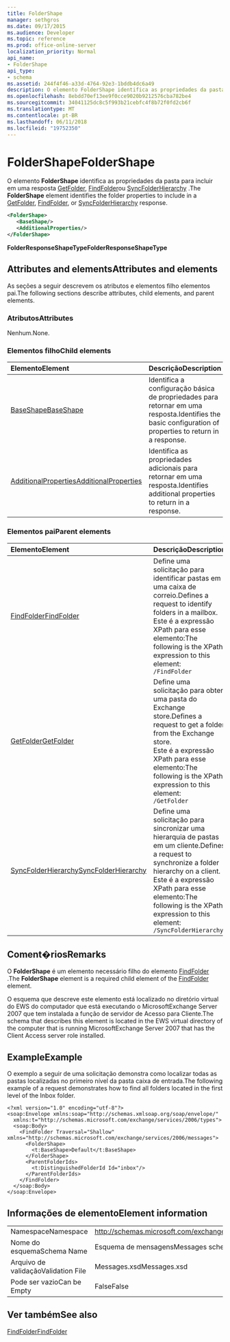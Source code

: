 ```yaml
---
title: FolderShape
manager: sethgros
ms.date: 09/17/2015
ms.audience: Developer
ms.topic: reference
ms.prod: office-online-server
localization_priority: Normal
api_name:
- FolderShape
api_type:
- schema
ms.assetid: 244f4f46-a33d-4764-92e3-1bddb4dc6a49
description: O elemento FolderShape identifica as propriedades da pasta para incluir em uma resposta GetFolder, FindFolder ou SyncFolderHierarchy.
ms.openlocfilehash: 8ebdd70ef13ee9f0cce9020b9212576cba782be4
ms.sourcegitcommit: 34041125dc8c5f993b21cebfc4f8b72f0fd2cb6f
ms.translationtype: MT
ms.contentlocale: pt-BR
ms.lasthandoff: 06/11/2018
ms.locfileid: "19752350"
---
```

# <a name="foldershape"></a><span data-ttu-id="d3f9d-103">FolderShape</span><span class="sxs-lookup"><span data-stu-id="d3f9d-103">FolderShape</span></span>

<span data-ttu-id="d3f9d-104">O elemento **FolderShape** identifica as propriedades da pasta para incluir em uma resposta [GetFolder](getfolder.md), [FindFolder](findfolder.md)ou [SyncFolderHierarchy](syncfolderhierarchy.md) .</span><span class="sxs-lookup"><span data-stu-id="d3f9d-104">The **FolderShape** element identifies the folder properties to include in a [GetFolder](getfolder.md), [FindFolder](findfolder.md), or [SyncFolderHierarchy](syncfolderhierarchy.md) response.</span></span> 
  
```xml
<FolderShape>
   <BaseShape/>
   <AdditionalProperties/>
</FolderShape>
```

 <span data-ttu-id="d3f9d-105">**FolderResponseShapeType**</span><span class="sxs-lookup"><span data-stu-id="d3f9d-105">**FolderResponseShapeType**</span></span>
## <a name="attributes-and-elements"></a><span data-ttu-id="d3f9d-106">Attributes and elements</span><span class="sxs-lookup"><span data-stu-id="d3f9d-106">Attributes and elements</span></span>

<span data-ttu-id="d3f9d-107">As seções a seguir descrevem os atributos e elementos filho elementos pai.</span><span class="sxs-lookup"><span data-stu-id="d3f9d-107">The following sections describe attributes, child elements, and parent elements.</span></span>
  
### <a name="attributes"></a><span data-ttu-id="d3f9d-108">Atributos</span><span class="sxs-lookup"><span data-stu-id="d3f9d-108">Attributes</span></span>

<span data-ttu-id="d3f9d-109">Nenhum.</span><span class="sxs-lookup"><span data-stu-id="d3f9d-109">None.</span></span>
  
### <a name="child-elements"></a><span data-ttu-id="d3f9d-110">Elementos filho</span><span class="sxs-lookup"><span data-stu-id="d3f9d-110">Child elements</span></span>

|<span data-ttu-id="d3f9d-111">**Elemento**</span><span class="sxs-lookup"><span data-stu-id="d3f9d-111">**Element**</span></span>|<span data-ttu-id="d3f9d-112">**Descrição**</span><span class="sxs-lookup"><span data-stu-id="d3f9d-112">**Description**</span></span>|
|:-----|:-----|
|[<span data-ttu-id="d3f9d-113">BaseShape</span><span class="sxs-lookup"><span data-stu-id="d3f9d-113">BaseShape</span></span>](baseshape.md) <br/> |<span data-ttu-id="d3f9d-114">Identifica a configuração básica de propriedades para retornar em uma resposta.</span><span class="sxs-lookup"><span data-stu-id="d3f9d-114">Identifies the basic configuration of properties to return in a response.</span></span>  <br/> |
|[<span data-ttu-id="d3f9d-115">AdditionalProperties</span><span class="sxs-lookup"><span data-stu-id="d3f9d-115">AdditionalProperties</span></span>](additionalproperties.md) <br/> |<span data-ttu-id="d3f9d-116">Identifica as propriedades adicionais para retornar em uma resposta.</span><span class="sxs-lookup"><span data-stu-id="d3f9d-116">Identifies additional properties to return in a response.</span></span>  <br/> |
   
### <a name="parent-elements"></a><span data-ttu-id="d3f9d-117">Elementos pai</span><span class="sxs-lookup"><span data-stu-id="d3f9d-117">Parent elements</span></span>

|<span data-ttu-id="d3f9d-118">**Elemento**</span><span class="sxs-lookup"><span data-stu-id="d3f9d-118">**Element**</span></span>|<span data-ttu-id="d3f9d-119">**Descrição**</span><span class="sxs-lookup"><span data-stu-id="d3f9d-119">**Description**</span></span>|
|:-----|:-----|
|[<span data-ttu-id="d3f9d-120">FindFolder</span><span class="sxs-lookup"><span data-stu-id="d3f9d-120">FindFolder</span></span>](findfolder.md) <br/> |<span data-ttu-id="d3f9d-121">Define uma solicitação para identificar pastas em uma caixa de correio.</span><span class="sxs-lookup"><span data-stu-id="d3f9d-121">Defines a request to identify folders in a mailbox.</span></span>  <br/> <span data-ttu-id="d3f9d-122">Este é a expressão XPath para esse elemento:</span><span class="sxs-lookup"><span data-stu-id="d3f9d-122">The following is the XPath expression to this element:</span></span>  <br/>  `/FindFolder` <br/> |
|[<span data-ttu-id="d3f9d-123">GetFolder</span><span class="sxs-lookup"><span data-stu-id="d3f9d-123">GetFolder</span></span>](getfolder.md) <br/> |<span data-ttu-id="d3f9d-124">Define uma solicitação para obter uma pasta do Exchange store.</span><span class="sxs-lookup"><span data-stu-id="d3f9d-124">Defines a request to get a folder from the Exchange store.</span></span>  <br/> <span data-ttu-id="d3f9d-125">Este é a expressão XPath para esse elemento:</span><span class="sxs-lookup"><span data-stu-id="d3f9d-125">The following is the XPath expression to this element:</span></span>  <br/>  `/GetFolder` <br/> |
|[<span data-ttu-id="d3f9d-126">SyncFolderHierarchy</span><span class="sxs-lookup"><span data-stu-id="d3f9d-126">SyncFolderHierarchy</span></span>](syncfolderhierarchy.md) <br/> |<span data-ttu-id="d3f9d-127">Define uma solicitação para sincronizar uma hierarquia de pastas em um cliente.</span><span class="sxs-lookup"><span data-stu-id="d3f9d-127">Defines a request to synchronize a folder hierarchy on a client.</span></span>  <br/> <span data-ttu-id="d3f9d-128">Este é a expressão XPath para esse elemento:</span><span class="sxs-lookup"><span data-stu-id="d3f9d-128">The following is the XPath expression to this element:</span></span>  <br/>  `/SyncFolderHierarchy` <br/> |
   
## <a name="remarks"></a><span data-ttu-id="d3f9d-129">Coment�rios</span><span class="sxs-lookup"><span data-stu-id="d3f9d-129">Remarks</span></span>

<span data-ttu-id="d3f9d-130">O **FolderShape** é um elemento necessário filho do elemento [FindFolder](findfolder.md) .</span><span class="sxs-lookup"><span data-stu-id="d3f9d-130">The **FolderShape** element is a required child element of the [FindFolder](findfolder.md) element.</span></span> 
  
<span data-ttu-id="d3f9d-131">O esquema que descreve este elemento está localizado no diretório virtual do EWS do computador que está executando o MicrosoftExchange Server 2007 que tem instalada a função de servidor de Acesso para Cliente.</span><span class="sxs-lookup"><span data-stu-id="d3f9d-131">The schema that describes this element is located in the EWS virtual directory of the computer that is running MicrosoftExchange Server 2007 that has the Client Access server role installed.</span></span>
  
## <a name="example"></a><span data-ttu-id="d3f9d-132">Example</span><span class="sxs-lookup"><span data-stu-id="d3f9d-132">Example</span></span>

<span data-ttu-id="d3f9d-133">O exemplo a seguir de uma solicitação demonstra como localizar todas as pastas localizadas no primeiro nível da pasta caixa de entrada.</span><span class="sxs-lookup"><span data-stu-id="d3f9d-133">The following example of a request demonstrates how to find all folders located in the first level of the Inbox folder.</span></span>
  
```
<?xml version="1.0" encoding="utf-8"?>
<soap:Envelope xmlns:soap="http://schemas.xmlsoap.org/soap/envelope/"
  xmlns:t="http://schemas.microsoft.com/exchange/services/2006/types">
  <soap:Body>
    <FindFolder Traversal="Shallow" xmlns="http://schemas.microsoft.com/exchange/services/2006/messages">
      <FolderShape>
        <t:BaseShape>Default</t:BaseShape>
      </FolderShape>
      <ParentFolderIds>
        <t:DistinguishedFolderId Id="inbox"/>
      </ParentFolderIds>
    </FindFolder>
  </soap:Body>
</soap:Envelope>
```

## <a name="element-information"></a><span data-ttu-id="d3f9d-134">Informações de elemento</span><span class="sxs-lookup"><span data-stu-id="d3f9d-134">Element information</span></span>

|||
|:-----|:-----|
|<span data-ttu-id="d3f9d-135">Namespace</span><span class="sxs-lookup"><span data-stu-id="d3f9d-135">Namespace</span></span>  <br/> |http://schemas.microsoft.com/exchange/services/2006/messages  <br/> |
|<span data-ttu-id="d3f9d-136">Nome do esquema</span><span class="sxs-lookup"><span data-stu-id="d3f9d-136">Schema Name</span></span>  <br/> |<span data-ttu-id="d3f9d-137">Esquema de mensagens</span><span class="sxs-lookup"><span data-stu-id="d3f9d-137">Messages schema</span></span>  <br/> |
|<span data-ttu-id="d3f9d-138">Arquivo de validação</span><span class="sxs-lookup"><span data-stu-id="d3f9d-138">Validation File</span></span>  <br/> |<span data-ttu-id="d3f9d-139">Messages.xsd</span><span class="sxs-lookup"><span data-stu-id="d3f9d-139">Messages.xsd</span></span>  <br/> |
|<span data-ttu-id="d3f9d-140">Pode ser vazio</span><span class="sxs-lookup"><span data-stu-id="d3f9d-140">Can be Empty</span></span>  <br/> |<span data-ttu-id="d3f9d-141">False</span><span class="sxs-lookup"><span data-stu-id="d3f9d-141">False</span></span>  <br/> |
   
## <a name="see-also"></a><span data-ttu-id="d3f9d-142">Ver também</span><span class="sxs-lookup"><span data-stu-id="d3f9d-142">See also</span></span>



[<span data-ttu-id="d3f9d-143">FindFolder</span><span class="sxs-lookup"><span data-stu-id="d3f9d-143">FindFolder</span></span>](findfolder.md)

